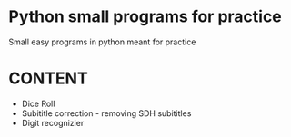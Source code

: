 # Python small programs for practice
Small easy programs in python meant for practice

# CONTENT
* Dice Roll
* Subititle correction - removing SDH subititles
* Digit recognizier
